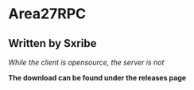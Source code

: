 # Area27RPC
## Written by Sxribe
*While the client is opensource, the server is not*

**The download can be found under the releases page**